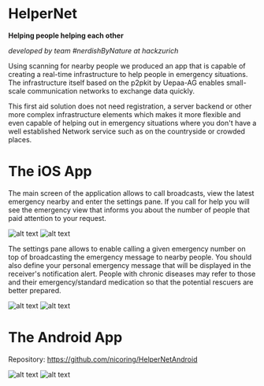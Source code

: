 # HelperNet 
**Helping people helping each other**

*developed by team #nerdishByNature at hackzurich*

Using scanning for nearby people we produced an app that is capable of creating a real-time infrastructure to help people in emergency situations. The infrastructure itself based on the p2pkit by Uepaa-AG enables small-scale communication networks to exchange data quickly. 

This first aid solution does not need registration, a server backend or other more complex infrastructure elements which makes it more flexible and even capable of helping out in emergency situations where you don't have a well established Network service such as on the countryside or crowded places.

# The iOS App

The main screen of the application allows to call broadcasts, view the latest emergency nearby and enter the settings pane. If you call for help you will see the emergency view that informs you about the number of people that paid attention to your request.

![alt text](http://s12.postimg.org/j92xrcai5/firstpage.png "Home View of HelperNet")
![alt text](http://s23.postimg.org/z0dp2b1l7/emergency.png "Emergency View after you broadcasted an emergency message")

The settings pane allows to enable calling a given emergency number on top of broadcasting the emergency message to nearby people. You should also define your personal emergency message that will be displayed in the receiver's notification alert. People with chronic diseases may refer to those and their emergency/standard medication so that the potential rescuers are better prepared.

![alt text](http://s17.postimg.org/e4ovykw9r/settings.png "Settings that individualize your broadcast and enable automatically calling an emergency number")
![alt text](http://s12.postimg.org/be1l40fn1/emergencybutton.png "To access the emergency function quickly and in any situation just pull down the notification menu and broadcast an emergency call")

# The Android App
Repository: https://github.com/nicoring/HelperNetAndroid

![alt text](http://s7.postimg.org/3wwfdqvrv/home.png "Homw View")
![alt text](http://s7.postimg.org/40h22imhn/settings.png "Settings View")
